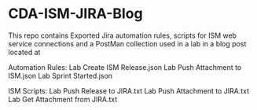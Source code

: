 # CDA-ISM-JIRA-Blog

This repo contains Exported Jira automation rules, scripts for ISM web service connections and a PostMan collection used in a lab in a blog post located at <link to post here>

Automation Rules:
  Lab Create ISM Release.json
  Lab Push Attachment to ISM.json
  Lab Sprint Started.json

ISM Scripts:
  Lab Push Release to JIRA.txt
  Lab Push Attachment to JIRA.txt
  Lab Get Attachment from JIRA.txt

